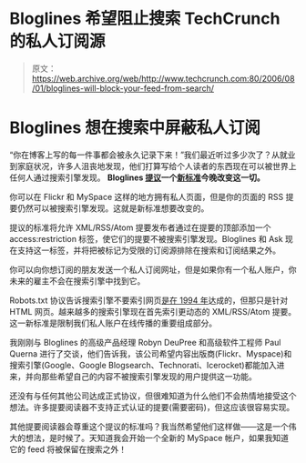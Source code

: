 # Bloglines 希望阻止搜索 TechCrunch 的私人订阅源

> 原文：<https://web.archive.org/web/http://www.techcrunch.com:80/2006/08/01/bloglines-will-block-your-feed-from-search/>

# Bloglines 想在搜索中屏蔽私人订阅

“你在博客上写的每一件事都会被永久记录下来！”我们最近听过多少次了？从就业到家庭状况，许多人沮丧地发现，他们打算写给个人读者的东西现在可以被世界上任何人通过搜索引擎发现。 **Bloglines [提议](https://web.archive.org/web/20220928200849/http://www.bloglines.com/about/news#114)一个[新标准](https://web.archive.org/web/20220928200849/http://www.bloglines.com/about/specs/fac-1.0)今晚改变这一切。**

你可以在 Flickr 和 MySpace 这样的地方拥有私人页面，但是你的页面的 RSS 提要仍然可以被搜索引擎发现。这就是新标准想要改变的。

提议的标准将允许 XML/RSS/Atom 提要发布者通过在提要的顶部添加一个 access:restriction 标签，使它们的提要不被搜索引擎发现。Bloglines 和 Ask 现在支持这一标签，并将把被标记为受限的订阅源排除在搜索和订阅结果之外。

你可以向你想订阅的朋友发送一个私人订阅网址，但是如果你有一个私人账户，你未来的雇主不会在搜索引擎中找到它。

Robots.txt 协议告诉搜索引擎不要索引网页[是在 1994 年](https://web.archive.org/web/20220928200849/http://www.robotstxt.org/wc/norobots.html)达成的，但那只是针对 HTML 网页。越来越多的搜索引擎现在首先索引更动态的 XML/RSS/Atom 提要。这一新标准是限制我们私人账户在线传播的重要组成部分。

我刚刚与 Bloglines 的高级产品经理 Robyn DeuPree 和高级软件工程师 Paul Querna 进行了交谈，他们告诉我，该公司希望内容出版商(Flickr、Myspace)和搜索引擎(Google、Google Blogsearch、Technorati、Icerocket)都能加入进来，并向那些希望自己的内容不被搜索引擎发现的用户提供这一功能。

还没有与任何其他公司达成正式协议，但很难知道为什么他们不会热情地接受这个想法。许多提要阅读器不支持正式认证的提要(需要密码)，但这应该很容易实现。

其他提要阅读器会尊重这个提议的标准吗？我当然希望他们这样做——这是一个伟大的想法，是时候了。天知道我会开始一个全新的 MySpace 帐户，如果我知道它的 feed 将被保留在搜索之外！